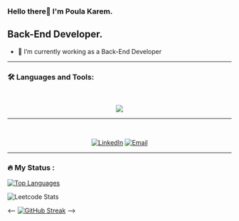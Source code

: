 ### Hello there👋 I'm Poula Karem.

## Back-End Developer.
<!--
**Paula-Karem/Paula-Karem** is a ✨ _special_ ✨ repository because its `README.md` (this file) appears on your GitHub profile.

Here are some ideas to get you started:

- 🔭 I’m currently ...
-->
- 🌱 I’m currently working as a Back-End Developer
<!--
- 👯 I’m looking to collaborate on ...
- 🤔 I’m looking for help with ...
- 💬 Ask me about ...
- 📫 How to reach me: ...
- 😄 Pronouns: ...
- ⚡ Fun fact: ...
-->
---
### :hammer_and_wrench: Languages and Tools:
<br>
<p align="center">
  <a href="">
    <img src="https://skillicons.dev/icons?i=js,nodejs,express,git,github,linux,postman" />
  </a>
</p>

---
<br>
<p  align="center">
  <a href="https://www.linkedin.com/in/poula-karem"><img alt="LinkedIn" src="https://img.shields.io/badge/LinkedIn-blue?style=flat-square&logo=linkedin"></a>
<a href="mailto:paulakaremp@gmail.com"><img alt="Email" src="https://img.shields.io/badge/Email-white?style=flat-square&logo=gmail"></a>
</p>
 
 ---

### :fire: My Status :

[![Top Languages](https://github-readme-stats-git-masterrstaa-rickstaa.vercel.app/api/top-langs/?username=Poula-Karem&layout=compact&theme=vision-friendly-dark)](https://github.com/anuraghazra/github-readme-stats)

![Leetcode Stats]([https://leetcard.jacoblin.cool/Veronia_Osama](https://www.hackerrank.com/profile/poulakaremp)?theme=dark)

<-- [![GitHub Streak](http://github-readme-streak-stats.herokuapp.com?user=Poula-Karem&theme=dark&background=000000)](https://git.io/streak-stats) -->

